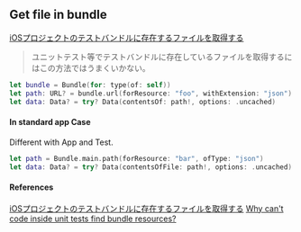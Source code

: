 ## Get file in bundle

[iOSプロジェクトのテストバンドルに存在するファイルを取得する](https://qiita.com/enomotok_/items/27d132969b41bcd26187)
> ユニットテスト等でテストバンドルに存在しているファイルを取得するにはこの方法ではうまくいかない。

```swift
let bundle = Bundle(for: type(of: self))
let path: URL? = bundle.url(forResource: "foo", withExtension: "json")
let data: Data? = try? Data(contentsOf: path!, options: .uncached)
```

#### In standard app Case

Different with App and Test.

```swift
let path = Bundle.main.path(forResource: "bar", ofType: "json")
let data: Data? = try? Data(contentsOfFile: path!, options: .uncached)
```

#### References

[iOSプロジェクトのテストバンドルに存在するファイルを取得する](https://qiita.com/enomotok_/items/27d132969b41bcd26187)
[Why can't code inside unit tests find bundle resources?](https://stackoverflow.com/questions/1879247/why-cant-code-inside-unit-tests-find-bundle-resources/39611528)
